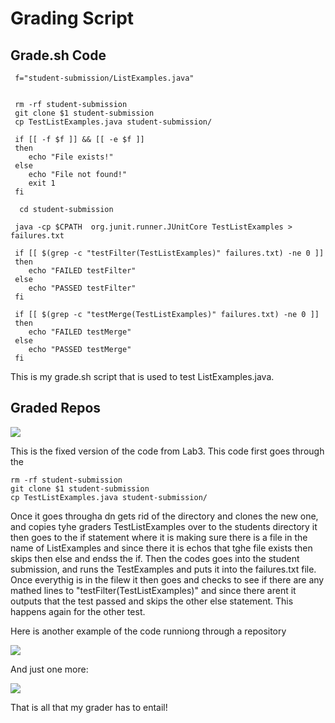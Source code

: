 # Grading Script
## Grade.sh Code
``` CPATH=".:../lib/hamcrest-core-1.3.jar:../lib/junit-4.13.2.jar"
 f="student-submission/ListExamples.java"


 rm -rf student-submission
 git clone $1 student-submission
 cp TestListExamples.java student-submission/

 if [[ -f $f ]] && [[ -e $f ]]
 then
    echo "File exists!"
 else
    echo "File not found!"
    exit 1
 fi

  cd student-submission

 java -cp $CPATH  org.junit.runner.JUnitCore TestListExamples > failures.txt 

 if [[ $(grep -c "testFilter(TestListExamples)" failures.txt) -ne 0 ]]
 then
    echo "FAILED testFilter"
 else
    echo "PASSED testFilter"
 fi

 if [[ $(grep -c "testMerge(TestListExamples)" failures.txt) -ne 0 ]]
 then
    echo "FAILED testMerge"
 else
    echo "PASSED testMerge"
 fi
```
This is my grade.sh script that is used to test ListExamples.java.

## Graded Repos
![](../../../../../../C:/Users/kelle/Documents/GitHub/cse15l-lab-reports/One%20Test.png)

This is the fixed version of the code from Lab3. This code first goes through the
 ```
 rm -rf student-submission
 git clone $1 student-submission
 cp TestListExamples.java student-submission/
 ```
 
Once it goes througha dn gets rid of the directory and clones the new one, and copies tyhe graders TestListExamples over to the students directory it then goes to the if statement where it is making sure there is a file in the name of ListExamples and since there it is echos that tghe file exists then skips then else and endss the if. Then the codes goes into the student submission, and runs the TestExamples and puts it into the failures.txt file. Once everythig is in the filew it then goes and checks to see if there are any mathed lines to "testFilter(TestListExamples)" and since there arent it outputs that the test passed and skips the other else statement. This happens again for the other test. 

Here is another example of the code runniong through a repository

![](../../../../../../C:/Users/kelle/Documents/GitHub/cse15l-lab-reports/Good%20in%20diff%20directory.png)

And just one more:

![](../../../../../../C:/Users/kelle/Documents/GitHub/cse15l-lab-reports/File%20Not%20Found.png)

That is all that my grader has to entail!